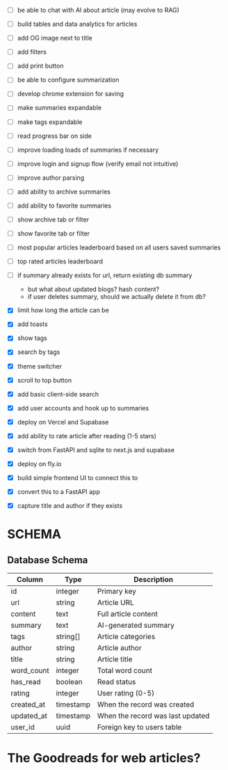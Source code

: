 - [ ] be able to chat with AI about article (may evolve to RAG)
- [ ] build tables and data analytics for articles
- [ ] add OG image next to title
- [ ] add filters
- [ ] add print button
- [ ] be able to configure summarization
- [ ] develop chrome extension for saving
- [ ] make summaries expandable
- [ ] make tags expandable
- [ ] read progress bar on side
- [ ] improve loading loads of summaries if necessary
- [ ] improve login and signup flow (verify email not intuitive)
- [ ] improve author parsing
- [ ] add ability to archive summaries
- [ ] add ability to favorite summaries
- [ ] show archive tab or filter
- [ ] show favorite tab or filter
- [ ] most popular articles leaderboard based on all users saved summaries
- [ ] top rated articles leaderboard

- [ ] if summary already exists for url, return existing db summary

  - but what about updated blogs? hash content?
  - if user deletes summary, should we actually delete it from db?

- [x] limit how long the article can be
- [x] add toasts
- [x] show tags
- [x] search by tags
- [x] theme switcher
- [x] scroll to top button
- [x] add basic client-side search
- [x] add user accounts and hook up to summaries
- [x] deploy on Vercel and Supabase
- [x] add ability to rate article after reading (1-5 stars)
- [x] switch from FastAPI and sqlite to next.js and supabase
- [x] deploy on fly.io
- [x] build simple frontend UI to connect this to
- [x] convert this to a FastAPI app
- [x] capture title and author if they exists

# SCHEMA

## Database Schema

| Column     | Type      | Description                      |
| ---------- | --------- | -------------------------------- |
| id         | integer   | Primary key                      |
| url        | string    | Article URL                      |
| content    | text      | Full article content             |
| summary    | text      | AI-generated summary             |
| tags       | string[]  | Article categories               |
| author     | string    | Article author                   |
| title      | string    | Article title                    |
| word_count | integer   | Total word count                 |
| has_read   | boolean   | Read status                      |
| rating     | integer   | User rating (0-5)                |
| created_at | timestamp | When the record was created      |
| updated_at | timestamp | When the record was last updated |
| user_id    | uuid      | Foreign key to users table       |

# The Goodreads for web articles?
